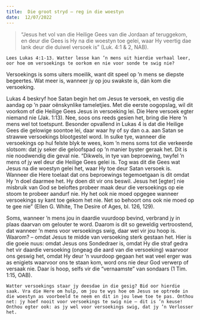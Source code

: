```yaml
---
title:  Die groot stryd – reg in die woestyn
date:  12/07/2022
---
```


> <p></p>
> “Jesus het vol van die Heilige Gees van die Jordaan af teruggekom, en deur die Gees is Hy na die woestyn toe gelei, waar Hy veertig dae lank deur die duiwel versoek is” (Luk. 4:1 & 2, NAB).

`Lees Lukas 4:1-13. Watter lesse kan ’n mens uit hierdie verhaal leer, oor hoe om versoekings te oorkom en nie voor sonde te swig nie?`

Versoekings is soms uiters moeilik, want dit speel op ’n mens se diepste begeertes. Wat meer is, wanneer jy op jou swakste is, dán kom die versoeking.

Lukas 4 beskryf hoe Satan begin het om Jesus te versoek, en vestig die aandag op ’n paar oënskynlike tameletjies. Met die eerste oogopslag, wil dit voorkom of die Heilige Gees Jesus in versoeking lei. Die Here versoek egter niemand nie (Jak. 1:13). Nee, soos ons reeds gesien het, bring die Here ’n mens wel tot toetspunt. Besonder opvallend in Lukas 4 is dat die Heilige Gees die gelowige soontoe lei, daar waar hy of sy dan o.a. aan Satan se strawwe versoekings blootgestel word. In sulke tye, wanneer die versoekings op hul felste blyk te wees, kom ’n mens soms tot die verkeerde slotsom: dat jy seker die geloofspad op ’n manier byster geraak het. Dit is nie noodwendig die geval nie. “Dikwels, in tye van beproewing, twyfel ’n mens of jy wel deur die Heilige Gees gelei is. Tog was dit die Gees wat Jesus na die woestyn gelei het, waar Hy toe deur Satan versoek is. Wanneer die Here toelaat dat ons beproewings tegemoetgaan is dit omdat Hy ’n doel daarmee het. Hy doen dit vir ons beswil. Jesus het [egter] nie misbruik van God se beloftes probeer maak deur die versoekings op eie stoom te probeer aandurf nie. Hy het ook nie moed opgegee wanneer versoekings sy kant toe gekom het nie. Net so behoort ons ook nie moed op te gee nie” (Ellen G. White, The Desire of Ages, bl. 126, 129).

Soms, wanneer ’n mens jou in daardie vuurdoop bevind, verbrand jy in plaas daarvan om gelouter te word. Daarom is dit so geweldig vertroostend, dat wanneer ’n mens voor versoekings swig, daar wel vir jou hoop is. Waarom? – omdat Jesus te midde van versoeking sterk gestaan het. Hier is die goeie nuus: omdat Jesus ons Sondedraer is, omdat Hy die straf gedra het vir daardie versoeking (ongeag die aard van die versoeking) waarvoor ons geswig het, omdat Hy deur ’n vuurdoop gegaan het wat veel erger was as enigiets waarvoor ons te staan kom, word ons nie deur God verwerp of versaak nie. Daar ís hoop, selfs vir die “vernaamste” van sondaars (1 Tim. 1:15, OAB).

`Watter versoekings staar jy deesdae in die gesig? Bid oor hierdie saak. Vra die Here om hulp, om jou te wys hoe om Jesus se optrede in die woestyn as voorbeeld te neem en dit in jou lewe toe te pas. Onthou net: jy hoef nooit voor versoekings te swig nie – dit is ’n keuse! Onthou egter ook: as jy wel voor versoekings swig, dat jy ’n Verlosser het.`